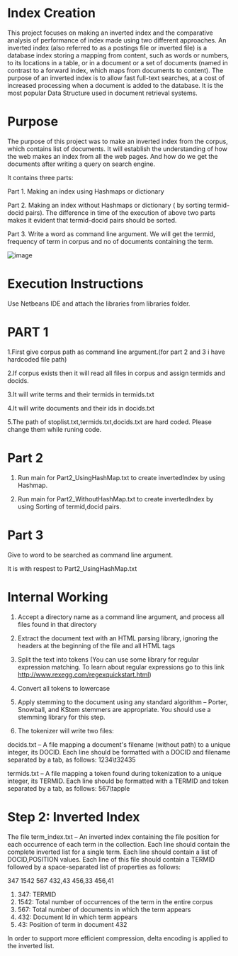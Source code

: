 # Index Creation
This project focuses on making an inverted index and the comparative analysis of performance of index made using two different approaches.
An inverted index (also referred to as a postings file or inverted file) is a database index storing a mapping from content, such as words or numbers, to its locations in a table, or in a document or a set of documents (named in contrast to a forward index, which maps from documents to content). The purpose of an inverted index is to allow fast full-text searches, at a cost of increased processing when a document is added to the database. It is the most popular Data Structure used in document retrieval systems.

# Purpose
The purpose of this project was to make an inverted index from the corpus, which contains list of documents. It will establish the understanding of how the web makes an index from all the web pages. And how do we get the documents after writing a query on search engine. 

It contains three parts:

Part 1. Making an index using Hashmaps or dictionary

Part 2. Making an index without Hashmaps or dictionary ( by sorting termid-docid pairs). 
The difference in time of the execution of above two parts makes it evident that termid-docid pairs should be sorted.

Part 3. Write a word as command line argument. We will get the termid, frequency of term in corpus and no of documents containing the term.

![image](https://user-images.githubusercontent.com/55246052/120069101-8b09b600-c09d-11eb-8142-a5c02a9731fd.png)


# Execution Instructions
Use Netbeans IDE and attach the libraries from libraries folder.

# PART 1
1.First give corpus path as command line argument.(for part 2 and 3 i have hardcoded file path)

2.If corpus exists then it will read all files in corpus and assign termids and docids.

3.It will write terms and their termids in termids.txt 

4.It will write documents and their ids in docids.txt 

5.The path of stoplist.txt,termids.txt,docids.txt are hard coded. Please change them while runing code.

# Part 2
1. Run main for Part2_UsingHashMap.txt to create invertedIndex by using Hashmap.

2. Run main for Part2_WithoutHashMap.txt to create invertedIndex by using Sorting of termid,docid pairs.

# Part 3
Give to word to be searched as command line argument.

It is with respest to Part2_UsingHashMap.txt



# Internal Working

1. Accept a directory name as a command line argument, and process all files found in that
directory

2. Extract the document text with an HTML parsing library, ignoring the headers at the
beginning of the file and all HTML tags

3. Split the text into tokens (You can use some library for regular expression matching. To
learn about regular expressions go to this link http://www.rexegg.com/regexquickstart.html)

4. Convert all tokens to lowercase 

6. Apply stemming to the document using any standard algorithm – Porter, Snowball, and
KStem stemmers are appropriate. You should use a stemming library for this step.

7. The tokenizer will write two files:

docids.txt – A file mapping a document's filename (without path) to a unique
integer, its DOCID. Each line should be formatted with a DOCID and filename
separated by a tab, as follows:
1234\t32435

termids.txt – A file mapping a token found during tokenization to a unique
integer, its TERMID. Each line should be formatted with a TERMID and token
separated by a tab, as follows:
567\tapple

# Step 2: Inverted Index

The file term_index.txt – An inverted index containing the file position for each occurrence of
each term in the collection. Each line should contain the complete inverted list for a
single term. Each line should contain a list of DOCID,POSITION values. Each line of
this file should contain a TERMID followed by a space-separated list of properties as
follows:

347 1542 567 432,43 456,33 456,41
1. 347: TERMID
2. 1542: Total number of occurrences of the term in the entire corpus
4. 567: Total number of documents in which the term appears
5. 432: Document Id in which term appears
6. 43: Position of term in document 432
 
In order to support more efficient compression, delta encoding is applied to the inverted list.


